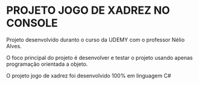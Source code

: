 # PROJETO JOGO DE XADREZ NO CONSOLE

Projeto desenvolvido duranto o curso da UDEMY com o professor Nélio Alves.

O foco principal do projeto é desenvolver e testar o projeto usando apenas programação orientada a objeto.

O projeto jogo de xadrez foi desenvolvido 100% em linguagem C#
